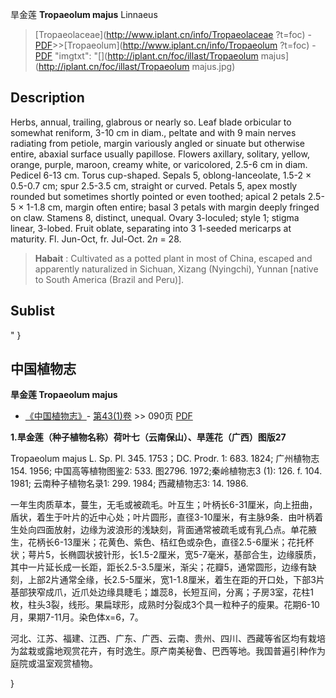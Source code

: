 旱金莲 **Tropaeolum majus** Linnaeus

> [Tropaeolaceae](http://www.iplant.cn/info/Tropaeolaceae ?t=foc) - [PDF](http://iplant.cn/foc/pdf/Tropaeolaceae.pdf)>>[Tropaeolum](http://www.iplant.cn/info/Tropaeolum ?t=foc) - [PDF](http://www.iplant.cn/foc/pdf/Tropaeolum.pdf)
  "imgtxt": "[](http://iplant.cn/foc/illast/Tropaeolum majus](http://iplant.cn/foc/illast/Tropaeolum majus.jpg)

## Description

Herbs, annual, trailing, glabrous or nearly so. Leaf blade orbicular to somewhat reniform, 3-10 cm in diam., peltate and with 9 main nerves radiating from petiole, margin variously angled or sinuate but otherwise entire, abaxial surface usually papillose. Flowers axillary, solitary, yellow, orange, purple, maroon, creamy white, or varicolored, 2.5-6 cm in diam. Pedicel 6-13 cm. Torus cup-shaped. Sepals 5, oblong-lanceolate, 1.5-2 × 0.5-0.7 cm; spur 2.5-3.5 cm, straight or curved. Petals 5, apex mostly rounded but sometimes shortly pointed or even toothed; apical 2 petals 2.5-5 × 1-1.8 cm, margin often entire; basal 3 petals with margin deeply fringed on claw. Stamens 8, distinct, unequal. Ovary 3-loculed; style 1; stigma linear, 3-lobed. Fruit oblate, separating into 3 1-seeded mericarps at maturity. Fl. Jun-Oct, fr. Jul-Oct. 2*n* = 28.

> **Habait** : 
> Cultivated as a potted plant in most of China, escaped and apparently naturalized in Sichuan, Xizang (Nyingchi), Yunnan [native to South America (Brazil and Peru)].

## Sublist
"
}
## 中国植物志

**旱金莲 Tropaeolum majus**

* [《中国植物志》](http://www.iplant.cn/frps)- [第43(1)卷](http://www.iplant.cn/frps/vol/43(1)) >> 090页 [PDF](http://www.iplant.cn/frps/pdf/43(1)/090.PDF)

**1.旱金莲（种子植物名称）荷叶七（云南保山）、旱莲花（广西）图版27**

Tropaeolum majus L. Sp. Pl. 345. 1753；DC. Prodr. 1: 683. 1824; 广州植物志154. 1956; 中国高等植物图鉴2: 533. 图2796. 1972;秦岭植物志3 (1): 126. f. 104. 1981; 云南种子植物名录1: 299. 1984; 西藏植物志3: 14. 1986.

一年生肉质草本，蔓生，无毛或被疏毛。叶互生；叶柄长6-31厘米，向上扭曲，盾状，着生于叶片的近中心处；叶片圆形，直径3-10厘米，有主脉9条．由叶柄着生处向四面放射，边缘为波浪形的浅缺刻，背面通常被疏毛或有乳凸点。单花腋生，花柄长6-13厘米；花黄色、紫色、桔红色或杂色，直径2.5-6厘米；花托杯状；萼片5，长椭圆状披针形，长1.5-2厘米，宽5-7毫米，基部合生，边缘膜质，其中一片延长成一长距，距长2.5-3.5厘米，渐尖；花瓣5，通常圆形，边缘有缺刻，上部2片通常全缘，长2.5-5厘米，宽1-1.8厘米，着生在距的开口处，下部3片基部狭窄成爪，近爪处边缘具睫毛；雄蕊8，长短互间，分离；子房3室，花柱1枚，柱头3裂，线形。果扁球形，成熟时分裂成3个具一粒种子的瘦果。花期6-10月，果期7-11月。染色体x=6，7。

河北、江苏、福建、江西、广东、广西、云南、贵州、四川、西藏等省区均有栽培为盆栽或露地观赏花卉，有时逸生。原产南美秘鲁、巴西等地。我国普遍引种作为庭院或温室观赏植物。

}